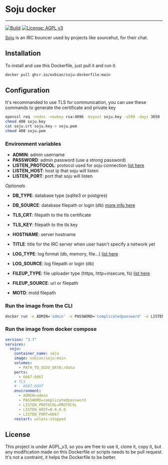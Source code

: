 # Soju docker
---

[![Build](https://github.com/Oxbian/soju-dockerfile/actions/workflows/docker-publish.yml/badge.svg)](https://github.com/Oxbian/soju-dockerfile/actions/workflows/docker-publish.yml)
[![License: AGPL v3](https://img.shields.io/badge/License-AGPL_v3-blue.svg)](https://www.gnu.org/licenses/agpl-3.0)

[Soju](https://git.sr.ht/~emersion/soju/) is an IRC bouncer used by projects like sourcehut, for their chat.

## Installation

To install and use this Dockerfile, just pull it and run it.

```sh
docker pull ghcr.io/oxbian/soju-dockerfile:main
```

## Configuration

It's recommanded to use TLS for communication, you can use these commands to generate the certificate and private key

```sh
openssl req -nodes -newkey rsa:4096 -keyout soju.key -x509 -days 3650 -out soju.crt
chmod 400 soju.key
cat soju.crt soju.key > soju.pem
chmod 400 soju.pem
```

### Environment variables

- **ADMIN**: admin username
- **PASSWORD**: admin password (use a strong password)
- **LISTEN_PROTOCOL**: protocol used for soju connection [list here](https://git.sr.ht/~emersion/soju/tree/master/item/doc/soju.1.scd#L81)
- **LISTEN_HOST**: host ip that soju will listen
- **LISTEN_PORT**: port that soju will listen

*Optionals*
- **DB_TYPE**: database type (sqlite3 or postgres)
- **DB_SOURCE**: database filepath or login (db) [more info here](https://git.sr.ht/~emersion/soju/tree/master/item/doc/soju.1.scd#L128)

- **TLS_CRT**: filepath to the tls certificate
- **TLS_KEY**: filepath to the tls key

- **HOSTNAME**: server hostname

- **TITLE**: title for the IRC server when user hasn't specify a network yet

- **LOG_TYPE**: log format (db, memory, file...) [list here](https://git.sr.ht/~emersion/soju/tree/master/item/doc/soju.1.scd#L141)
- **LOG_SOURCE**: log filepath or login (db)

- **FILEUP_TYPE**: file uploader type (https, http+insecure, fs) [list here](https://git.sr.ht/~emersion/soju/tree/master/item/doc/soju.1.scd#L160)
- **FILEUP_SOURCE**: url or filepath

- **MOTD**: motd filepath

### Run the image from the CLI

```sh
docker run -e ADMIN='admin' -e PASSWORD='complicatedpassword' -e LISTEN_PROTOCOL='PROTOCOL' -e LISTEN_HOST='0.0.0.0' -e LISTEN_PORT='6667' oxbian/soju:main
```

### Run the image from docker compose

```yaml
version: "3.7"
services:
  soju:
    container_name: soju
    image: oxbian/soju:main
    volumes:
      - PATH_TO_SOJU_DATA:/data
    ports:
      - 6667:6667
    # TLS
    # - 6697:6697
    environment:
      - ADMIN=admin
      - PASSWORD=complicatedpassword
      - LISTEN_PROTOCOL=PROTOCOL
      - LISTEN_HOST=0.0.0.0
      - LISTEN_PORT=6667
    restart: unless-stopped
```

## License

This project is under AGPL_v3, so you are free to use it, clone it, copy it, but any modification made on this Dockerfile or scripts needs to be pull request. It's not a contraint, it helps the Dockerfile to be better.


